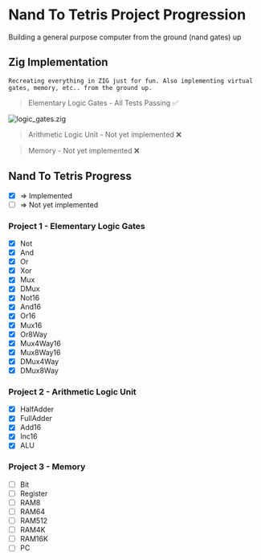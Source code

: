 # Nand To Tetris Project Progression

Building a general purpose computer from the ground (nand gates) up

## Zig Implementation

```
Recreating everything in ZIG just for fun. Also implementing virtual gates, memory, etc.. from the ground up.
```

> Elementary Logic Gates - All Tests Passing ✅

![logic_gates.zig](https://github.com/user-attachments/assets/5655931c-fb82-4e98-a9d8-a52647b8489f)

> Arithmetic Logic Unit - Not yet implemented ❌

> Memory - Not yet implemented ❌

## Nand To Tetris Progress

- [x] => Implemented
- [ ] => Not yet implemented

### Project 1 - Elementary Logic Gates

- [x] Not
- [x] And
- [x] Or
- [x] Xor
- [x] Mux
- [x] DMux
- [x] Not16
- [x] And16
- [x] Or16
- [x] Mux16
- [x] Or8Way
- [x] Mux4Way16
- [x] Mux8Way16
- [x] DMux4Way
- [x] DMux8Way

### Project 2 - Arithmetic Logic Unit

- [x] HalfAdder
- [x] FullAdder
- [x] Add16
- [x] Inc16
- [x] ALU

### Project 3 - Memory

- [ ] Bit
- [ ] Register
- [ ] RAM8
- [ ] RAM64
- [ ] RAM512
- [ ] RAM4K
- [ ] RAM16K
- [ ] PC

